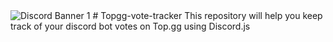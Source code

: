 <img src="https://discord.com/api/guilds/1121092778630316092/widget.png?style=banner1" alt="Discord Banner 1"/>
# Topgg-vote-tracker
This repository will help you keep track of your discord bot votes on Top.gg using Discord.js
